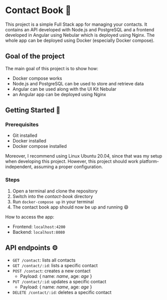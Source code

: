 # Contact Book 📗
This project is a simple Full Stack app for managing your contacts. It contains an API developed with Node.js and PostgreSQL and a frontend developed in Angular using Nebular which is deployed using Nginx. The whole app can be deployed using Docker (especially Docker compose). 
## Goal of the project
The main goal of this project is to show how: 
- Docker compose works
- Node.js and PostgreSQL can be used to store and retrieve data
- Angular can be used along with the UI Kit Nebular
- an Angular app can be deployed using Nginx

## Getting Started 🚀
### Prerequisites
- Git installed
- Docker installed
- Docker compose installed

Moreover, I recommend using Linux Ubuntu 20.04, since that was my setup when developing this project. However, this project should work platform-independent, assuming a proper configuration.

### Steps
1. Open a terminal and clone the repository
2. Switch into the _contact-book_ directory
3. Run `docker-compose up` in your terminal
4. The contact book app should now be up and running 😄

How to access the app:
- Frontend: `localhost:4200`
- Backend: `localhost:8080`

## API endpoints ⚙
- `GET /contact`: lists all contacts
- `GET /contact/:id`: lists a specific contact
- `POST /contact`: creates a new contact
  - Payload: { name: _name_, age: _age_ }
- `PUT /contact/:id`: updates a specific contact
  - Payload: { name: _name_, age: _age_ }
- `DELETE /contact/:id`: deletes a specific contact